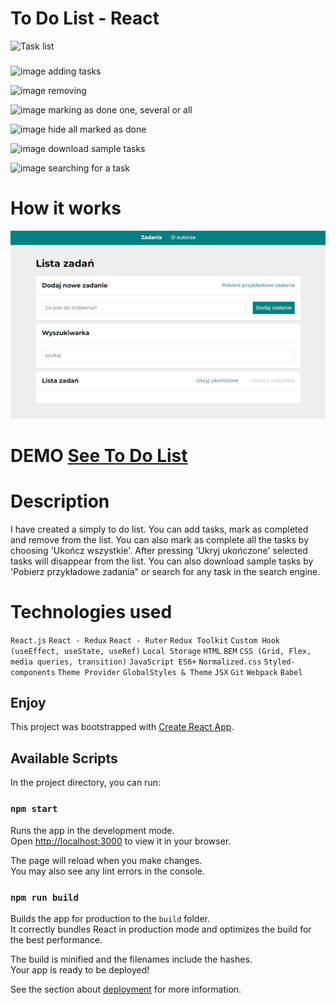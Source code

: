 # To Do List - React
![Task list](toDoList.ico)

### 
![image](https://user-images.githubusercontent.com/80458977/217529644-c0e04e50-d3cb-47af-ba35-067eb89e81a0.png)
adding tasks

![image](https://user-images.githubusercontent.com/80458977/217529677-88dd85df-25ba-4620-8376-3bc732c13e6b.png)
removing

![image](https://user-images.githubusercontent.com/80458977/217529691-0343afa9-4e17-47b9-8ab3-0eabe42959a6.png)
marking as done one, several or all

![image](https://user-images.githubusercontent.com/80458977/217529691-0343afa9-4e17-47b9-8ab3-0eabe42959a6.png)
hide all marked as done

![image](https://user-images.githubusercontent.com/80458977/217529691-0343afa9-4e17-47b9-8ab3-0eabe42959a6.png)
download sample tasks

![image](https://user-images.githubusercontent.com/80458977/217529691-0343afa9-4e17-47b9-8ab3-0eabe42959a6.png)
searching for a task

# How it works
![ToDoList GIF](public/images/ToDoList.gif)

# DEMO  [See To Do List](https://karolinaj33.github.io/to-do-list-react/#/zadania/)

# Description
I have created a simply to do list.
You can add tasks, mark as completed and remove from the list. 
You can also mark as complete all the tasks by choosing 'Ukończ wszystkie'.
After pressing 'Ukryj ukończone' selected tasks will disappear from the list. You can also download sample tasks by 'Pobierz przykładowe zadania" or search for any task in the search engine.

# Technologies used
`React.js`
`React - Redux`
`React - Ruter`
`Redux Toolkit`
`Custom Hook (useEffect, useState, useRef)`
`Local Storage`
`HTML`
`BEM`
`CSS (Grid, Flex, media queries, transition)`
`JavaScript ES6+`
`Normalized.css`
`Styled-components`
`Theme Provider`
`GlobalStyles & Theme`
`JSX`
`Git`
`Webpack`
`Babel`

## Enjoy
This project was bootstrapped with [Create React App](https://github.com/facebook/create-react-app).

## Available Scripts

In the project directory, you can run:

### `npm start`

Runs the app in the development mode.\
Open [http://localhost:3000](http://localhost:3000) to view it in your browser.

The page will reload when you make changes.\
You may also see any lint errors in the console.

### `npm run build`

Builds the app for production to the `build` folder.\
It correctly bundles React in production mode and optimizes the build for the best performance.

The build is minified and the filenames include the hashes.\
Your app is ready to be deployed!

See the section about [deployment](https://facebook.github.io/create-react-app/docs/deployment) for more information.

